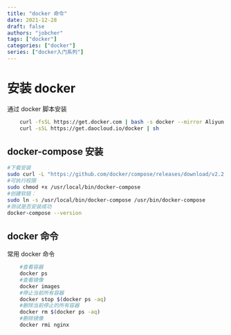 ```yaml
---
title: "docker 命令"
date: 2021-12-28
draft: false
authors: "jobcher"
tags: ["docker"]
categories: ["docker"]
series: ["docker入门系列"]
---
```


# 安装 docker

通过 docker 脚本安装

```sh
    curl -fsSL https://get.docker.com | bash -s docker --mirror Aliyun
    curl -sSL https://get.daocloud.io/docker | sh
```

## docker-compose 安装

```sh
#下载安装
sudo curl -L "https://github.com/docker/compose/releases/download/v2.2.2/docker-compose-$(uname -s)-$(uname -m)" -o /usr/local/bin/docker-compose
#可执行权限
sudo chmod +x /usr/local/bin/docker-compose
#创建软链：
sudo ln -s /usr/local/bin/docker-compose /usr/bin/docker-compose
#测试是否安装成功
docker-compose --version
```

## docker 命令

常用 docker 命令

```sh
    #查看容器
    docker ps
    #查看镜像
    docker images
    #停止当前所有容器
    docker stop $(docker ps -aq)
    #删除当前停止的所有容器
    docker rm $(docker ps -aq)
    #删除镜像
    docker rmi nginx
```
